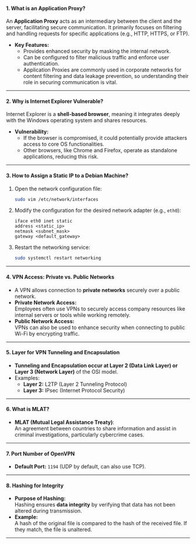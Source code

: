 #### **1. What is an Application Proxy?**

An **Application Proxy** acts as an intermediary between the client and the server, facilitating secure communication. It primarily focuses on filtering and handling requests for specific applications (e.g., HTTP, HTTPS, or FTP).

- **Key Features:**
    - Provides enhanced security by masking the internal network.
    - Can be configured to filter malicious traffic and enforce user authentication.
    - Application Proxies are commonly used in corporate networks for content filtering and data leakage prevention, so understanding their role in securing communication is vital.

---

#### **2. Why is Internet Explorer Vulnerable?**

Internet Explorer is a **shell-based browser**, meaning it integrates deeply with the Windows operating system and shares resources.

- **Vulnerability:**
    - If the browser is compromised, it could potentially provide attackers access to core OS functionalities.
    - Other browsers, like Chrome and Firefox, operate as standalone applications, reducing this risk.

---

#### **3. How to Assign a Static IP to a Debian Machine?**

1. Open the network configuration file:
    
    ```bash
    sudo vim /etc/network/interfaces
    ```
    
2. Modify the configuration for the desired network adapter (e.g., `eth0`):
    
    ```plaintext
    iface eth0 inet static
    address <static_ip>
    netmask <subnet_mask>
    gateway <default_gateway>
    ```
    
3. Restart the networking service:
    
    ```bash
    sudo systemctl restart networking
    ```
    

---

#### **4. VPN Access: Private vs. Public Networks**

- A VPN allows connection to **private networks** securely over a public network.
- **Private Network Access:**  
    Employees often use VPNs to securely access company resources like internal servers or tools while working remotely.
- **Public Network Access:**  
    VPNs can also be used to enhance security when connecting to public Wi-Fi by encrypting traffic.

---

#### **5. Layer for VPN Tunneling and Encapsulation**

- **Tunneling and Encapsulation occur at Layer 2 (Data Link Layer) or Layer 3 (Network Layer)** of the OSI model.
- Examples:
    - **Layer 2:** L2TP (Layer 2 Tunneling Protocol)
    - **Layer 3:** IPsec (Internet Protocol Security)

---

#### **6. What is MLAT?**

- **MLAT (Mutual Legal Assistance Treaty)**:  
    An agreement between countries to share information and assist in criminal investigations, particularly cybercrime cases.

---

#### **7. Port Number of OpenVPN**

- **Default Port:** `1194` (UDP by default, can also use TCP).

---

#### **8. Hashing for Integrity**

- **Purpose of Hashing:**  
    Hashing ensures **data integrity** by verifying that data has not been altered during transmission.
- **Example:**  
    A hash of the original file is compared to the hash of the received file. If they match, the file is unaltered.

---